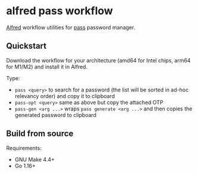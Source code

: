 # alfred pass workflow

[Alfred][alfred] workflow utilities for [pass][pass] password manager.

## Quickstart

Download the workflow for your architecture (amd64 for Intel chips, arm64 for M1/M2) and install it in Alfred.

Type:

- `pass <query>` to search for a password (the list will be sorted in ad-hoc relevancy order) and copy it to clipboard
- `pass-opt <query>` same as above but copy the attached OTP
- `pass-gen <arg ...>` wraps `pass generate <arg ...>` and then copies the generated password to clipboard

## Build from source

Requirements:

- GNU Make 4.4+
- Go 1.16+

[alfred]: https://www.alfredapp.com/
[pass]: https://www.passwordstore.org/
